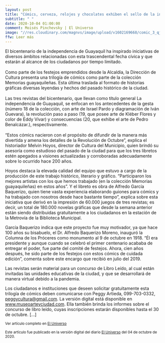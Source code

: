 ```yaml
---
layout: post
title: "Cómics, cerveza, relojes y chocolates exhiben el sello de la independencia"
subtitle: " "
date: 2020-10-04 01:00:00
comment: Moisés Pinchevsky | El Universo
image: "//res.cloudinary.com/magnvs/image/upload/v1602169668/comic_3_qjvplz.jpg"
ffw: Leer más
---
```


El bicentenario de la independencia de Guayaquil ha inspirado iniciativas de diversos ámbitos relacionadas con esta trascendental fecha cívica y que estarán al alcance de los ciudadanos por tiempo limitado.<br/><br/>Como parte de los festejos emprendidos desde la Alcaldía, la Dirección de Cultura presenta una trilogía de cómics como parte de la colección Memorias guayaquileñas. Esta última traslada al formato de historias gráficas diversas leyendas y hechos del pasado histórico de la ciudad.<br/><br/>Las tres revistas del bicentenario, que llevan como título general La independencia de Guayaquil, se enfocan en los antecedentes de la gesta (número 18 de la colección, con arte de Israel Pardo y diagramación de Iván Guevara), la revolución paso a paso (19, que posee arte de Kléber Flores y color de Eddy Vivar) y consecuencias (20, que exhibe el arte de Pedro Benalcázar.), respectivamente.<br/><br/>“Estos cómics nacieron con el propósito de difundir de la manera más divertida y amena los detalles de la Revolución de Octubre”, explica el historiador Melvin Hoyos, director de Cultura del Municipio, quien brindó su asesoría como estudioso del pasado de la ciudad para que los tres libretos estén apegados a visiones actualizadas y corroboradas adecuadamente sobre lo ocurrido hace 200 años.

Hoyos destaca la elevada calidad del equipo que estuvo a cargo de la producción de este trabajo histórico, literario y gráfico. “Participaron los mejores artistas con los que hemos trabajado (en la colección Memorias guayaquileñas) en estos años”. Y el libreto es obra de Alfredo García Baquerizo, quien tiene vasta experiencia elaborando guiones para cómics y ha trabajado con nosotros desde hace bastante tiempo”, explica sobre esta iniciativa que derivó en la impresión de 60.000 juegos de tres revistas; es decir, un total de 180.000 novelas gráficas que desde la semana anterior están siendo distribuidas gratuitamente a los ciudadanos en la estación de la Metrovía de la Biblioteca Municipal.  

García Baquerizo indica que este proyecto fue muy motivador, ya que hace 100 años su bisabuelo, el Dr. Alfredo Baquerizo Moreno, inauguró la Columna de los Próceres como monumento al 9 de octubre en 1918. “Él era presidente y aunque cuando se celebró el primer centenario acababa de entregar el poder, fue parte del comité de festejos. Ahora, cien años después, he sido parte de los festejos con estos cómics de cuidada edición”, comenta sobre este encargo que recibió en julio del 2019.

Las revistas serán material para un concurso de Libro Leído, al cual están invitadas las unidades educativas de la ciudad, y que se desarrollará de manera virtual debido a la pandemia.

Los ciudadanos e instituciones que deseen solicitar gratuitamente esta trilogía de cómics deben comunicarse con Peggy Artieda, 099-703-0332, peggycultura@gmail.com. La versión digital está disponible en www.museoarteyciudad.com. Ella también brinda los informes sobre el concurso de libro leído, cuyas inscripciones estarán disponibles hasta el 30 de octubre. [...]

<small>Ver artículo completo en [El Universo](//www.eluniverso.com/entretenimiento/2020/10/04/nota/8002144/comics-relojes-cerveza-chocolates-sello-independencia)</small>

<small>Este artículo fue publicado en la versión digital del diario [El Universo](//www.eluniverso.com/entretenimiento/2020/10/04/nota/8002144/comics-relojes-cerveza-chocolates-sello-independencia) del 04 de octubre de 2020.</small>
